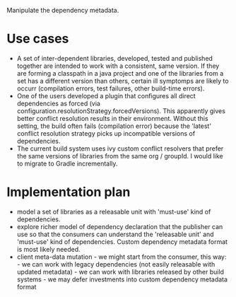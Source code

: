 Manipulate the dependency metadata.

# Use cases

- A set of inter-dependent libraries, developed, tested and published together are intended to work with a consistent, same version. If they are forming a classpath in a java project and one of the libraries from a set has a different version than others, certain ill symptomps are likely to occurr (compilation errors, test failures, other build-time errors).
- One of the users developed a plugin that configures all direct dependencies as forced (via configuration.resolutionStrategy.forcedVersions). This apparently gives better conflict resolution results in their environment. Without this setting, the build often fails (compilation error) because the 'latest' conflict resolution strategy picks up incompatible versions of dependencies.
- The current build system uses ivy custom conflict resolvers that prefer the same versions of libraries from the same org / groupId. I would like to migrate to Gradle incrementally.

# Implementation plan

- model a set of libraries as a releasable unit with 'must-use' kind of dependencies.
- explore richer model of dependency declaration that the publisher can use so that the consumers can understand the 'releasable unit' and 'must-use' kind of dependencies. Custom dependency metadata format is most likely needed.
- client meta-data mutation - we might start from the consumer, this way:
		- we can work with legacy dependencies (not easily releasable with updated metadata)
		- we can work with libraries released by other build systems
		- we may defer investments into custom dependency metadata format